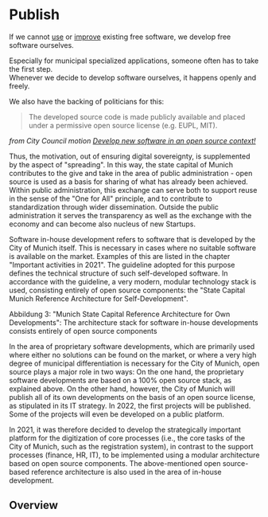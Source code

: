 
<script setup>
import TagTile from ".vitepress/components/TagTile.vue";
import TagFilter from ".vitepress/components/TagFilter.vue";
import { ref } from 'vue';

const selectedFilters = ref(['eigenentwicklung', 'kooperation'])
</script>

# Publish

If we cannot [use](./use.html) or [improve](./contribute.html) existing free software, we develop free software ourselves.

Especially for municipal specialized applications, someone often has to take the first step.  
Whenever we decide to develop software ourselves, it happens openly and freely.

We also have the backing of politicians for this:

> The developed source code is made publicly available and placed under a permissive open source license (e.g. EUPL, MIT).

_from City Council motion [Develop new software in an open source context!](https://risi.muenchen.de/risi/antrag/detail/6289779)_

Thus, the motivation, out of ensuring digital sovereignty, is supplemented by the aspect of "spreading".
In this way, the state capital of Munich contributes to the give and take in the area of public administration - open source is used as a basis for sharing
of what has already been achieved.
Within public administration, this exchange can serve both to support reuse in the sense of the "One for All" principle,
and to contribute to standardization through wider dissemination.
Outside the public administration it serves the transparency as well as the exchange with the economy and can become also nucleus of new Startups.

Software in-house development refers to software that is developed by the City of Munich itself.
This is necessary in cases where no suitable software is available on the market. Examples of this are listed in the chapter "Important activities in 2021".
The guideline adopted for this purpose defines the technical structure of such self-developed software.
In accordance with the guideline, a very modern, modular technology stack is used, consisting entirely of open source components:
the "State Capital Munich Reference Architecture for Self-Development".


Abbildung 3: "Munich State Capital Reference Architecture for Own Developments": The architecture stack for software in-house developments consists entirely of open source components

In the area of proprietary software developments, which are primarily used where either no solutions can be found on the market,
or where a very high degree of municipal differentiation is necessary for the City of Munich, open source plays a major role in two ways:
On the one hand, the proprietary software developments are based on a 100% open source stack, as explained above.
On the other hand, however, the City of Munich will publish all of its own developments on the basis of an open source license, as stipulated in its IT strategy.
In 2022, the first projects will be published. Some of the projects will even be developed on a public platform.

In 2021, it was therefore decided to develop the strategically important platform for the digitization of core processes (i.e., the core tasks of the City of Munich, such as the registration system),
in contrast to the support processes (finance, HR, IT), to be implemented using a modular architecture based on open source components.
The above-mentioned open source-based reference architecture is also used in the area of in-house development.

## Overview

<TagFilter
  v-model="selectedFilters"
  :available-tags="['eigenentwicklung', 'kooperation']"
/>

<TagTile 
  :tag-names="selectedFilters"
  show-tags
  show-excerpt
/>